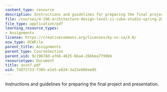 ```yaml
---
content_type: resource
description: Instructions and guidelines for preparing the final project and presentation.
file: /courses/4-196-architecture-design-level-ii-cuba-studio-spring-2004/74072723f305e1e5e8243a21e686ee05_assn7.pdf
file_type: application/pdf
learning_resource_types:
- Assignments
license: https://creativecommons.org/licenses/by-nc-sa/4.0/
ocw_type: OCWFile
parent_title: Assignments
parent_type: CourseSection
parent_uid: 9c19678d-af68-4625-6ba4-26bbea7799bb
resourcetype: Document
title: assn7.pdf
uid: 74072723-f305-e1e5-e824-3a21e686ee05
---
```

Instructions and guidelines for preparing the final project and presentation.
